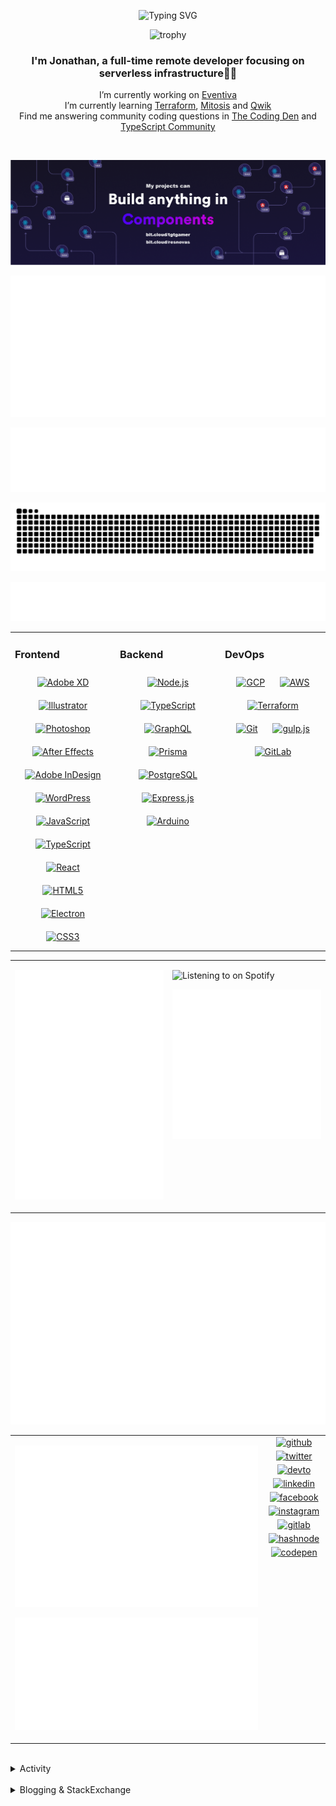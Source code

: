 <div align="center">

![Typing SVG](https://readme-typing-svg.demolab.com?font=Fira+Code&pause=1000&color=1AA9F7¢er=true&vCenter=true&width=275&lines=%3C+%F0%9F%91%8B+Hola%2C+World!+%3E;%3C+%F0%9F%91%8B+Hello%2C+World!+%3E;%3C+%F0%9F%91%8B+Bonjour%2C+World!+%3E;%3C+%F0%9F%91%8B+Welcome%2C+World+%3E)

</div>

<div align="center">

![trophy](https://github-profile-trophy.vercel.app/?username=tgtgamer&no-bg=true&no-frame=true&column=-1&margin-w=15)

</div>  
  
<div align="center">
  
###  I'm Jonathan, a full-time remote developer focusing on serverless infrastructure👨‍💻

I’m currently working on [Eventiva](https://github.com/eventiva/eventiva) </br>
I’m currently learning [Terraform](https://www.terraform.io/), [Mitosis](https://mitosis.builder.io/) and [Qwik](https://qwik.builder.io/) </br>
Find me answering community coding questions in [The Coding Den](https://discord.com/invite/code) and [TypeScript Community](https://discord.gg/typescript)

</div>
<br/>

<div align="center">

[![bit.cloud](./assets/Bit.cloud.png)](https://bit.cloud/tgtgamer)

</div>

<div align="center">

![Metrics](metrics/section-intro.svg)

</div>

<div align="center">

![Metrics](metrics/section-habbits.svg)

<picture>
  <source media="(prefers-color-scheme: dark)" srcset="games/github-snake-dark.svg" />
  <source media="(prefers-color-scheme: light)" srcset="games/github-snake.svg" />
  <img alt="github-snake" src="games/github-snake.svg" />
</picture>

![Metrics](metrics/section-languages.svg)

</div>

<table><tr><td valign="top" width="33%">

### Frontend

<div align="center">  
<a href="https://www.adobe.com/in/products/xd.html" target="_blank"><img style="margin: 10px" src="https://profilinator.rishav.dev/skills-assets/adobexd.png" alt="Adobe XD" height="50" /></a>  
<a href="https://www.adobe.com/in/products/illustrator.html" target="_blank"><img style="margin: 10px" src="https://profilinator.rishav.dev/skills-assets/adobe_illustrator-icon.svg" alt="Illustrator" height="50" /></a>  
<a href="https://www.adobe.com/in/products/photoshop.html" target="_blank"><img style="margin: 10px" src="https://profilinator.rishav.dev/skills-assets/photoshop-plain.svg" alt="Photoshop" height="50" /></a>  
<a href="https://www.adobe.com/in/products/aftereffects.html" target="_blank"><img style="margin: 10px" src="https://profilinator.rishav.dev/skills-assets/aftereffects.png" alt="After Effects" height="50" /></a>  
<a href="https://www.adobe.com/in/products/indesign.html" target="_blank"><img style="margin: 10px" src="https://profilinator.rishav.dev/skills-assets/adobeindesign.svg" alt="Adobe InDesign" height="50" /></a>  
<a href="https://wordpress.com/" target="_blank"><img style="margin: 10px" src="https://profilinator.rishav.dev/skills-assets/wordpress.png" alt="WordPress" height="50" /></a>  
<a href="https://www.javascript.com/" target="_blank"><img style="margin: 10px" src="https://profilinator.rishav.dev/skills-assets/javascript-original.svg" alt="JavaScript" height="50" /></a>  
<a href="https://www.typescriptlang.org/" target="_blank"><img style="margin: 10px" src="https://profilinator.rishav.dev/skills-assets/typescript-original.svg" alt="TypeScript" height="50" /></a>  
<a href="https://reactjs.org/" target="_blank"><img style="margin: 10px" src="https://profilinator.rishav.dev/skills-assets/react-original-wordmark.svg" alt="React" height="50" /></a>  
<a href="https://en.wikipedia.org/wiki/HTML5" target="_blank"><img style="margin: 10px" src="https://profilinator.rishav.dev/skills-assets/html5-original-wordmark.svg" alt="HTML5" height="50" /></a>  
<a href="https://www.electronjs.org/" target="_blank"><img style="margin: 10px" src="https://profilinator.rishav.dev/skills-assets/electron-original.svg" alt="Electron" height="50" /></a>  
<a href="https://www.w3schools.com/css/" target="_blank"><img style="margin: 10px" src="https://profilinator.rishav.dev/skills-assets/css3-original-wordmark.svg" alt="CSS3" height="50" /></a>  
</div>

</td><td valign="top" width="33%">

### Backend

<div align="center">  
<a href="https://nodejs.org/" target="_blank"><img style="margin: 10px" src="https://profilinator.rishav.dev/skills-assets/nodejs-original-wordmark.svg" alt="Node.js" height="50" /></a>  
<a href="https://www.typescriptlang.org/" target="_blank"><img style="margin: 10px" src="https://profilinator.rishav.dev/skills-assets/typescript-original.svg" alt="TypeScript" height="50" /></a>  
<a href="https://graphql.org/" target="_blank"><img style="margin: 10px" src="https://profilinator.rishav.dev/skills-assets/graphql.png" alt="GraphQL" height="50" /></a>  
<a href="https://www.prisma.io/" target="_blank"><img style="margin: 10px" src="https://profilinator.rishav.dev/skills-assets/prisma.png" alt="Prisma" height="50" /></a>  
<a href="https://www.postgresql.org/" target="_blank"><img style="margin: 10px" src="https://profilinator.rishav.dev/skills-assets/postgresql-original-wordmark.svg" alt="PostgreSQL" height="50" /></a>  
<a href="https://expressjs.com/" target="_blank"><img style="margin: 10px" src="https://profilinator.rishav.dev/skills-assets/express-original-wordmark.svg" alt="Express.js" height="50" /></a>  
<a href="https://www.arduino.cc/" target="_blank"><img style="margin: 10px" src="https://profilinator.rishav.dev/skills-assets/arduino.png" alt="Arduino" height="50" /></a>  
</div>

</td><td valign="top" width="33%">

### DevOps

<div align="center">  
<a href="https://cloud.google.com/" target="_blank"><img style="margin: 10px" src="https://profilinator.rishav.dev/skills-assets/google_cloud-icon.svg" alt="GCP" height="50" /></a>  
<a href="https://aws.amazon.com/" target="_blank"><img style="margin: 10px" src="https://profilinator.rishav.dev/skills-assets/amazonwebservices-original-wordmark.svg" alt="AWS" height="50" /></a>  
<a href="https://www.terraform.io/" target="_blank"><img style="margin: 10px" src="https://profilinator.rishav.dev/skills-assets/terraformio-icon.svg" alt="Terraform" height="50" /></a>  
<a href="https://github.com/" target="_blank"><img style="margin: 10px" src="https://profilinator.rishav.dev/skills-assets/git-scm-icon.svg" alt="Git" height="50" /></a>  
<a href="https://gulpjs.com/" target="_blank"><img style="margin: 10px" src="https://profilinator.rishav.dev/skills-assets/gulp-plain.svg" alt="gulp.js" height="50" /></a>  
<a href="https://about.gitlab.com/" target="_blank"><img style="margin: 10px" src="https://profilinator.rishav.dev/skills-assets/gitlab.svg" alt="GitLab" height="50" /></a>  
</div>

</td></tr></table>

<table style="border: none;"><tr style="border: none;"><td valign="top" width="50%" style="border: none;">

![Metrics](metrics/section-sponsors.svg)

</td><td valign="top" width="50%" style="border: none;">

![Listening to on Spotify](https://spotify-github-profile.vercel.app/api/view?uid=21xc6lko2t6sn466piiwtnhuq&cover_image=true&theme=novatorem&bar_color_cover=true)

![Metrics](metrics/section-leetcode.svg)

</td></tr></table>

![Metrics](metrics/section-achievements.svg)


<table style="border: none;"><tr style="border: none;"><td valign="top" width="80%" style="border: none;">

![Metrics](metrics/section-code.svg)

![Metrics](metrics/section-followup.svg)


</td><td valign="top" width="20%" style="border: none;">

<div align="center">

<a href="https://github.com/TGTGamer" target="_blank">
<img src=https://img.shields.io/badge/github-%2324292e.svg?&style=for-the-badge&logo=github&logoColor=white alt=github style="margin-bottom: 5px;" />
</a>

<a href="https://twitter.com/TGTGamer" target="_blank">
<img src=https://img.shields.io/badge/twitter-%2300acee.svg?&style=for-the-badge&logo=twitter&logoColor=white alt=twitter style="margin-bottom: 5px;" />
</a>

<a href="https://dev.to/TGTGamer" target="_blank">
<img src=https://img.shields.io/badge/dev.to-%2308090A.svg?&style=for-the-badge&logo=dev.to&logoColor=white alt=devto style="margin-bottom: 5px;" />
</a>

<a href="https://linkedin.com/in/tgtgamer" target="_blank">
<img src=https://img.shields.io/badge/linkedin-%231E77B5.svg?&style=for-the-badge&logo=linkedin&logoColor=white alt=linkedin style="margin-bottom: 5px;" />
</a>

<a href="https://www.facebook.com/jonathanstevens144" target="_blank">
<img src=https://img.shields.io/badge/facebook-%232E87FB.svg?&style=for-the-badge&logo=facebook&logoColor=white alt=facebook style="margin-bottom: 5px;" />
</a>

<a href="https://instagram.com/tgtgamer" target="_blank">
<img src=https://img.shields.io/badge/instagram-%23000000.svg?&style=for-the-badge&logo=instagram&logoColor=white alt=instagram style="margin-bottom: 5px;" />
</a>

<a href="https://gitlab.com/TGTGamer" target="_blank">
<img src=https://img.shields.io/badge/gitlab-330F63.svg?&style=for-the-badge&logo=gitlab&logoColor=white alt=gitlab style="margin-bottom: 5px;" />
</a>

<a href="https://hashnode.com/@TGTGamer" target="_blank">
<img src=https://img.shields.io/badge/hashnode-%232962FF.svg?&style=for-the-badge&logo=hashnode&logoColor=white alt=hashnode style="margin-bottom: 5px;" />
</a>

<a href="https://codepen.com/TGTGamer" target="_blank">
<img src=https://img.shields.io/badge/codepen-%23131417.svg?&style=for-the-badge&logo=codepen&logoColor=white alt=codepen style="margin-bottom: 5px;" />
</a>  
</div>

</td></tr></table>

<br/>

<details><summary> Activity </summary>
  
<table><tr><td valign="top" width="50%">

<!--START_SECTION:activity-->

1. 🗣 Commented on [#1016](https://github.com/zenstackhq/zenstack/issues/1016#issuecomment-1955401800) in [zenstackhq/zenstack](https://github.com/zenstackhq/zenstack)
2. 🗣 Commented on [#1021](https://github.com/zenstackhq/zenstack/pull/1021#issuecomment-1955240311) in [zenstackhq/zenstack](https://github.com/zenstackhq/zenstack)
3. 💪 Opened PR [#1021](https://github.com/zenstackhq/zenstack/pull/1021) in [zenstackhq/zenstack](https://github.com/zenstackhq/zenstack)
4. ❗ Opened issue [#1020](https://github.com/zenstackhq/zenstack/issues/1020) in [zenstackhq/zenstack](https://github.com/zenstackhq/zenstack)
5. 💪 Opened PR [#1019](https://github.com/zenstackhq/zenstack/pull/1019) in [zenstackhq/zenstack](https://github.com/zenstackhq/zenstack)
6. 🗣 Commented on [#1012](https://github.com/zenstackhq/zenstack/pull/1012#issuecomment-1954951084) in [zenstackhq/zenstack](https://github.com/zenstackhq/zenstack)
7. 💪 Opened PR [#1012](https://github.com/zenstackhq/zenstack/pull/1012) in [zenstackhq/zenstack](https://github.com/zenstackhq/zenstack)
8. 🗣 Commented on [#2](https://github.com/Eventiva/zenstack/pull/2#issuecomment-1951637194) in [Eventiva/zenstack](https://github.com/Eventiva/zenstack)
9. 🎉 Merged PR [#4](https://github.com/Eventiva/zenstack/pull/4) in [Eventiva/zenstack](https://github.com/Eventiva/zenstack)
10. ❌ Closed PR [#3](https://github.com/Eventiva/zenstack/pull/3) in [Eventiva/zenstack](https://github.com/Eventiva/zenstack)
11. 🎉 Merged PR [#2](https://github.com/Eventiva/zenstack/pull/2) in [Eventiva/zenstack](https://github.com/Eventiva/zenstack)
12. 🗣 Commented on [#2](https://github.com/Eventiva/zenstack/pull/2#issuecomment-1951607726) in [Eventiva/zenstack](https://github.com/Eventiva/zenstack)
13. 💪 Opened PR [#2](https://github.com/Eventiva/zenstack/pull/2) in [Eventiva/zenstack](https://github.com/Eventiva/zenstack)
14. ❌ Closed PR [#1](https://github.com/TGTGamer/zenstack/pull/1) in [TGTGamer/zenstack](https://github.com/TGTGamer/zenstack)
15. 💪 Opened PR [#1](https://github.com/TGTGamer/zenstack/pull/1) in [TGTGamer/zenstack](https://github.com/TGTGamer/zenstack)
16. 🔓 Reopened issue [#56](https://github.com/Eventiva/Eventiva/issues/56) in [Eventiva/Eventiva](https://github.com/Eventiva/Eventiva)
17. ❗ Opened issue [#1008](https://github.com/zenstackhq/zenstack/issues/1008) in [zenstackhq/zenstack](https://github.com/zenstackhq/zenstack)
18. 🗣 Commented on [#770](https://github.com/zenstackhq/zenstack/issues/770#issuecomment-1951519425) in [zenstackhq/zenstack](https://github.com/zenstackhq/zenstack)
19. 🗣 Commented on [#68](https://github.com/zenstackhq/zenstack/issues/68#issuecomment-1951516788) in [zenstackhq/zenstack](https://github.com/zenstackhq/zenstack)
20. 🎉 Merged PR [#534](https://github.com/Eventiva/Eventiva/pull/534) in [Eventiva/Eventiva](https://github.com/Eventiva/Eventiva)
21. 🎉 Merged PR [#525](https://github.com/Eventiva/Eventiva/pull/525) in [Eventiva/Eventiva](https://github.com/Eventiva/Eventiva)
22. 🎉 Merged PR [#535](https://github.com/Eventiva/Eventiva/pull/535) in [Eventiva/Eventiva](https://github.com/Eventiva/Eventiva)
23. 💪 Opened PR [#29](https://github.com/bit-tasks/pull-request/pull/29) in [bit-tasks/pull-request](https://github.com/bit-tasks/pull-request)
24. 💪 Opened PR [#10](https://github.com/bit-tasks/tag-export/pull/10) in [bit-tasks/tag-export](https://github.com/bit-tasks/tag-export)
25. 🎉 Merged PR [#2](https://github.com/Eventiva/tag-export/pull/2) in [Eventiva/tag-export](https://github.com/Eventiva/tag-export)
26. 💪 Opened PR [#3](https://github.com/Eventiva/bit-pull-request/pull/3) in [Eventiva/bit-pull-request](https://github.com/Eventiva/bit-pull-request)
27. 💪 Opened PR [#1](https://github.com/bit-tasks/commit-bitmap/pull/1) in [bit-tasks/commit-bitmap](https://github.com/bit-tasks/commit-bitmap)
28. 🎉 Merged PR [#2](https://github.com/Eventiva/bit-commit-bitmap/pull/2) in [Eventiva/bit-commit-bitmap](https://github.com/Eventiva/bit-commit-bitmap)
29. 💪 Opened PR [#2](https://github.com/Eventiva/bit-lane-cleanup/pull/2) in [Eventiva/bit-lane-cleanup](https://github.com/Eventiva/bit-lane-cleanup)
30. ❌ Closed PR [#4](https://github.com/bit-tasks/lane-cleanup/pull/4) in [bit-tasks/lane-cleanup](https://github.com/bit-tasks/lane-cleanup)
31. 💪 Opened PR [#4](https://github.com/bit-tasks/lane-cleanup/pull/4) in [bit-tasks/lane-cleanup](https://github.com/bit-tasks/lane-cleanup)
32. 💪 Opened PR [#2](https://github.com/Eventiva/bit-commit-bitmap/pull/2) in [Eventiva/bit-commit-bitmap](https://github.com/Eventiva/bit-commit-bitmap)
33. 💪 Opened PR [#1](https://github.com/bit-tasks/branch-lane/pull/1) in [bit-tasks/branch-lane](https://github.com/bit-tasks/branch-lane)
34. 🎉 Merged PR [#2](https://github.com/Eventiva/bit-branch-lane/pull/2) in [Eventiva/bit-branch-lane](https://github.com/Eventiva/bit-branch-lane)
<!--END_SECTION:activity-->

</td></tr></table></details>

<br/>

<details>
 <summary> Blogging & StackExchange </summary>
  
<!-- BLOG-POST-LIST:START -->
- [PDF-Lib - React Native - Embed Images - image.scaleToFit Error Thrown](https://stackoverflow.com/questions/75745732/pdf-lib-react-native-embed-images-image-scaletofit-error-thrown)
- [Tensorflow React - Error: modelWeightsID must be a number or number array when import](https://stackoverflow.com/questions/74309939/tensorflow-react-error-modelweightsid-must-be-a-number-or-number-array-when-i)
- [Answer by Jonathan Stevens for Fetch status on audio stream - HTTP Response](https://stackoverflow.com/questions/67752301/fetch-status-on-audio-stream-http-response/67757137#67757137)
- [Fetch status on audio stream - HTTP Response](https://stackoverflow.com/questions/67752301/fetch-status-on-audio-stream-http-response)
- [Github Actions detect author_association](https://stackoverflow.com/questions/63188674/github-actions-detect-author-association)
- [Answer by Jonathan Stevens for React styling - Overflow issues - Expo &amp; Electron single workflow](https://stackoverflow.com/questions/59939824/react-styling-overflow-issues-expo-electron-single-workflow/59941715#59941715)
- [React styling - Overflow issues - Expo &amp; Electron single workflow](https://stackoverflow.com/questions/59939824/react-styling-overflow-issues-expo-electron-single-workflow)
- [React WebkitAppRegion Warnings](https://stackoverflow.com/questions/59870837/react-webkitappregion-warnings)
- [Dialogflow &amp; Express -- Fulfilment](https://stackoverflow.com/questions/57964582/dialogflow-express-fulfilment)
- [Answer by Jonathan Stevens for SVG Changing specific colour - CSS &amp; JS](https://stackoverflow.com/questions/51461082/svg-changing-specific-colour-css-js/51467484#51467484)
- [SVG Changing specific colour - CSS &amp; JS](https://stackoverflow.com/questions/51461082/svg-changing-specific-colour-css-js)
- [Complex Wireframe to solid for use in Autodesk 2018](https://stackoverflow.com/questions/47948929/complex-wireframe-to-solid-for-use-in-autodesk-2018)
- [Cookie based Redirection using Javascript](https://stackoverflow.com/questions/47686107/cookie-based-redirection-using-javascript)
- [How to make the bot know if its messaged someone before? C# based SteamBot](https://stackoverflow.com/questions/44035406/how-to-make-the-bot-know-if-its-messaged-someone-before-c-sharp-based-steambot)
- [How to convert fs:path to variable](https://stackoverflow.com/questions/43879791/how-to-convert-fspath-to-variable)
<!-- BLOG-POST-LIST:END -->
  
</details>
<br />
